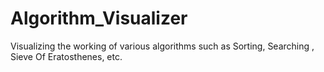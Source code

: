# Algorithm_Visualizer
Visualizing the working of various algorithms such as Sorting, Searching , Sieve Of Eratosthenes, etc.
